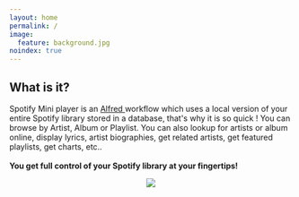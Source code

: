 ```yaml
---
layout: home
permalink: /
image:
  feature: background.jpg
noindex: true
---
```




<div class="tiles">

<div class="tile">
  <h2 class="post-title">What is it?</h2>
  <p class="post-excerpt">
Spotify Mini player is an <a href="http://www.alfredapp.com"> Alfred </a> workflow which uses a local version of your entire Spotify library stored in a database, that's why it is so quick ! 
You can browse by Artist, Album or Playlist. You can also lookup for artists or album online, display lyrics, artist biographies, get related artists, get featured playlists, get charts, etc..

</br>
</br>
<b>You get full control of your Spotify library at your fingertips!</b>

</p>
</div><!-- /.tile -->

<center>
<figure>
	<a href="{{ site.url }}/images/home.gif"><img src="{{ site.url }}/images/home.gif"></a>
 	<!--<figcaption>Spotify Mini Player in action.</figcaption>-->
</figure>
</center>
</div><!-- /.tiles -->
